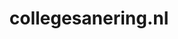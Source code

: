 ---
layout: post
title:  "collegesanering.nl"
internal_url:  "/dutchgov/collegesanering.nl.html"
categories: dutchgov
---